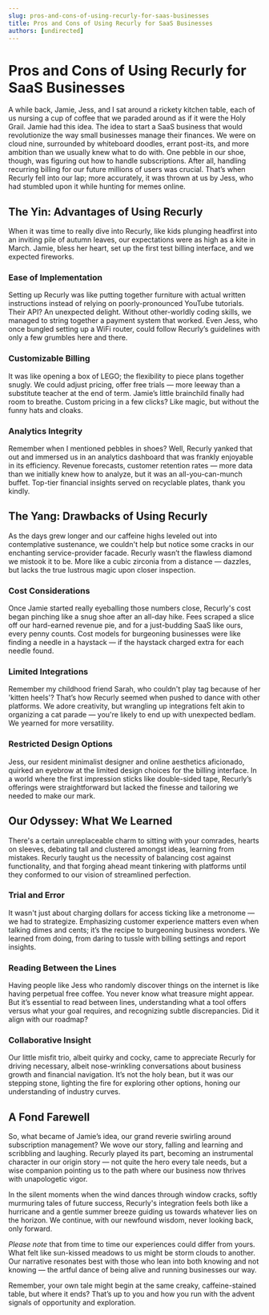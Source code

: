 ```yaml
---
slug: pros-and-cons-of-using-recurly-for-saas-businesses
title: Pros and Cons of Using Recurly for SaaS Businesses
authors: [undirected]
---
```



# Pros and Cons of Using Recurly for SaaS Businesses

A while back, Jamie, Jess, and I sat around a rickety kitchen table, each of us nursing a cup of coffee that we paraded around as if it were the Holy Grail. Jamie had this idea. The idea to start a SaaS business that would revolutionize the way small businesses manage their finances. We were on cloud nine, surrounded by whiteboard doodles, errant post-its, and more ambition than we usually knew what to do with. One pebble in our shoe, though, was figuring out how to handle subscriptions. After all, handling recurring billing for our future millions of users was crucial. That’s when Recurly fell into our lap; more accurately, it was thrown at us by Jess, who had stumbled upon it while hunting for memes online.

## The Yin: Advantages of Using Recurly

When it was time to really dive into Recurly, like kids plunging headfirst into an inviting pile of autumn leaves, our expectations were as high as a kite in March. Jamie, bless her heart, set up the first test billing interface, and we expected fireworks.

### Ease of Implementation

Setting up Recurly was like putting together furniture with actual written instructions instead of relying on poorly-pronounced YouTube tutorials. Their API? An unexpected delight. Without other-worldly coding skills, we managed to string together a payment system that worked. Even Jess, who once bungled setting up a WiFi router, could follow Recurly’s guidelines with only a few grumbles here and there.

### Customizable Billing

It was like opening a box of LEGO; the flexibility to piece plans together snugly. We could adjust pricing, offer free trials — more leeway than a substitute teacher at the end of term. Jamie’s little brainchild finally had room to breathe. Custom pricing in a few clicks? Like magic, but without the funny hats and cloaks.

### Analytics Integrity

Remember when I mentioned pebbles in shoes? Well, Recurly yanked that out and immersed us in an analytics dashboard that was frankly enjoyable in its efficiency. Revenue forecasts, customer retention rates — more data than we initially knew how to analyze, but it was an all-you-can-munch buffet. Top-tier financial insights served on recyclable plates, thank you kindly.

## The Yang: Drawbacks of Using Recurly

As the days grew longer and our caffeine highs leveled out into contemplative sustenance, we couldn't help but notice some cracks in our enchanting service-provider facade. Recurly wasn’t the flawless diamond we mistook it to be. More like a cubic zirconia from a distance — dazzles, but lacks the true lustrous magic upon closer inspection.

### Cost Considerations

Once Jamie started really eyeballing those numbers close, Recurly's cost began pinching like a snug shoe after an all-day hike. Fees scraped a slice off our hard-earned revenue pie, and for a just-budding SaaS like ours, every penny counts. Cost models for burgeoning businesses were like finding a needle in a haystack — if the haystack charged extra for each needle found.

### Limited Integrations

Remember my childhood friend Sarah, who couldn't play tag because of her 'kitten heels'? That’s how Recurly seemed when pushed to dance with other platforms. We adore creativity, but wrangling up integrations felt akin to organizing a cat parade — you're likely to end up with unexpected bedlam. We yearned for more versatility.

### Restricted Design Options

Jess, our resident minimalist designer and online aesthetics aficionado, quirked an eyebrow at the limited design choices for the billing interface. In a world where the first impression sticks like double-sided tape, Recurly’s offerings were straightforward but lacked the finesse and tailoring we needed to make our mark.

## Our Odyssey: What We Learned

There's a certain unreplaceable charm to sitting with your comrades, hearts on sleeves, debating tall and clustered amongst ideas, learning from mistakes. Recurly taught us the necessity of balancing cost against functionality, and that forging ahead meant tinkering with platforms until they conformed to our vision of streamlined perfection.

### Trial and Error

It wasn't just about charging dollars for access ticking like a metronome — we had to strategize. Emphasizing customer experience matters even when talking dimes and cents; it’s the recipe to burgeoning business wonders. We learned from doing, from daring to tussle with billing settings and report insights. 

### Reading Between the Lines

Having people like Jess who randomly discover things on the internet is like having perpetual free coffee. You never know what treasure might appear. But it’s essential to read between lines, understanding what a tool offers versus what your goal requires, and recognizing subtle discrepancies. Did it align with our roadmap?

### Collaborative Insight

Our little misfit trio, albeit quirky and cocky, came to appreciate Recurly for driving necessary, albeit nose-wrinkling conversations about business growth and financial navigation. It’s not the holy bean, but it was our stepping stone, lighting the fire for exploring other options, honing our understanding of industry curves.

## A Fond Farewell

So, what became of Jamie’s idea, our grand reverie swirling around subscription management? We wove our story, falling and learning and scribbling and laughing. Recurly played its part, becoming an instrumental character in our origin story — not quite the hero every tale needs, but a wise companion pointing us to the path where our business now thrives with unapologetic vigor.

In the silent moments when the wind dances through window cracks, softly murmuring tales of future success, Recurly's integration feels both like a hurricane and a gentle summer breeze guiding us towards whatever lies on the horizon. We continue, with our newfound wisdom, never looking back, only forward.

_Please note_ that from time to time our experiences could differ from yours. What felt like sun-kissed meadows to us might be storm clouds to another. Our narrative resonates best with those who lean into both knowing and not knowing — the artful dance of being alive and running businesses our way.

Remember, your own tale might begin at the same creaky, caffeine-stained table, but where it ends? That’s up to you and how you run with the advent signals of opportunity and exploration.